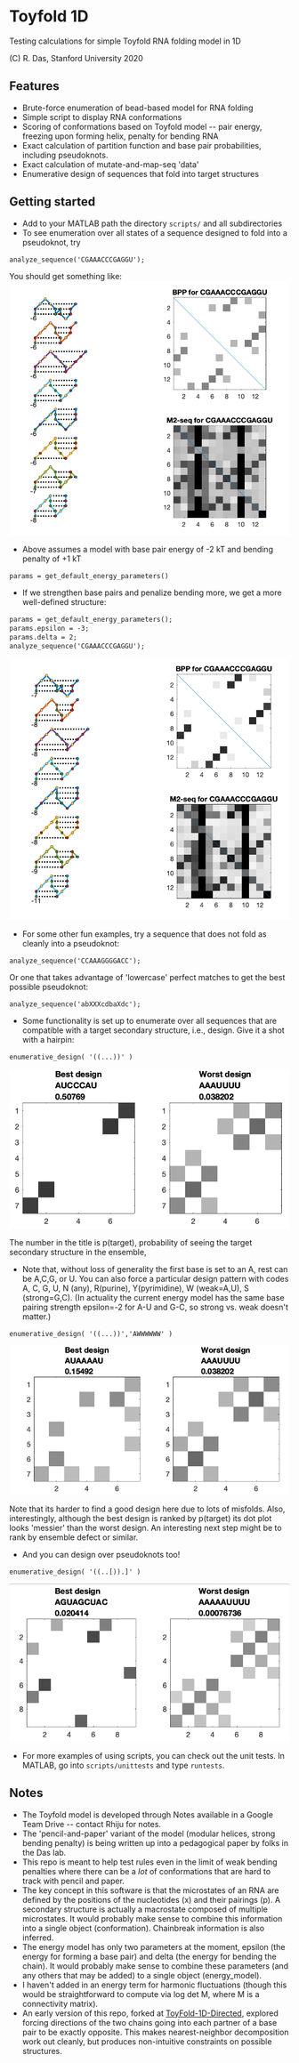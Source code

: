 # Toyfold 1D
Testing calculations for simple Toyfold RNA folding model in 1D

(C) R. Das, Stanford University 2020

## Features
* Brute-force enumeration of bead-based model for RNA folding
* Simple script to display RNA conformations
* Scoring of conformations based on Toyfold model -- pair energy, freezing upon forming helix, penalty for bending RNA
* Exact calculation of partition function and base pair probabilities, including pseudoknots.
* Exact calculation of mutate-and-map-seq 'data'
* Enumerative design of sequences that fold into target structures 

## Getting started
* Add to your MATLAB path the directory `scripts/` and all subdirectories 
* To see enumeration over all states of a sequence designed to fold into a pseudoknot, try
```
analyze_sequence('CGAAACCCGAGGU');
```
You should get something like:
![analyze_sequence_example_output.png](assets/analyze_sequence_example_output.png)

* Above assumes a model with base pair energy of -2 kT and bending penalty of +1 kT

```
params = get_default_energy_parameters()
```

* If we strengthen base pairs and penalize bending more, we get a more well-defined structure:

```
params = get_default_energy_parameters();
params.epsilon = -3;
params.delta = 2;
analyze_sequence('CGAAACCCGAGGU');
```

![analyze_sequence_example_output_strongparams.png](assets/analyze_sequence_example_output_strongparams.png)


* For some other fun examples, try a sequence that does not fold as cleanly into a pseudoknot:
``` 
analyze_sequence('CCAAAGGGGACC');
```
 Or one that takes advantage of 'lowercase' perfect matches to get the best possible pseudoknot:
``` 
analyze_sequence('abXXXcdbaXdc');
```
 
* Some functionality is set up to enumerate over all sequences that are compatible with a target secondary structure, i.e., design. Give it a shot with a hairpin:

```
enumerative_design( '((...))' )
```
![design_short_hairpin.png](assets/design_short_hairpin.png)

The number in the title is p(target), probability of seeing the target secondary structure in the ensemble,

* Note that, without loss of generality the first base is set to an A, rest can be A,C,G, or U. You can also force a particular design pattern with codes A, C, G, U, N (any), R(purine), Y(pyrimidine), W (weak=A,U), S (strong=G,C). (In actuality the current energy model has the same base pairing strength epsilon=-2 for A-U and G-C, so strong vs. weak doesn't matter.) 

```
enumerative_design( '((...))','AWWWWWW' )
```

![design_short_hairpin_AUonly.png](assets/design_short_hairpin_AUonly.png)

Note that its harder to find a good design here due to lots of misfolds. Also, interestingly, although the best design is ranked by p(target) its dot plot looks 'messier' than the worst design. An interesting next step might be to rank by ensemble defect or similar.

* And you can design over pseudoknots too!

```
enumerative_design( '((..[)).]' )
```

![design_pseudoknot.png](assets/design_pseudoknot.png)

* For more examples of using scripts, you can check out the unit tests. In MATLAB, go into `scripts/unittests` and type `runtests`.

## Notes
* The Toyfold model is developed through Notes available in a Google Team Drive -- contact Rhiju for notes. 
* The 'pencil-and-paper' variant of the model (modular helices, strong bending penalty) is being written up into a pedagogical paper by folks in the Das lab.
* This repo is meant to help test rules even in the limit of weak bending penalties where there can be a *lot* of conformations that are hard to track with pencil and paper.
* The key concept in this software is that the microstates of an RNA are defined by the positions of the nucleotides (x) and their pairings (p). A secondary structure is actually a macrostate composed of multiple microstates. It would probably make sense to combine this information into a single object (conformation). Chainbreak information is also inferred.
* The energy model has only two parameters at the moment, epsilon (the energy for forming a base pair) and delta (the energy for bending the chain). It would probably make sense to combine these parameters (and any others that may be added) to a single object (energy_model).
* I haven't added in an energy term for harmonic fluctuations (though this would be straightforward to compute via log det M, where M is a connectivity matrix).
* An early version of this repo, forked at [ToyFold-1D-Directed](https://github.com/rhiju/ToyFold-1D-Directed), explored forcing directions of the two chains going into each partner of a base pair to be exactly opposite. This makes nearest-neighbor decomposition work out cleanly, but produces non-intuitive constraints on possible structures. 


